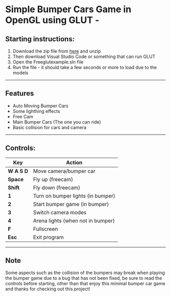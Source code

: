 # Simple Bumper Cars Game in OpenGL using GLUT - 

## Starting instructions:
1. Download the zip file from [here](https://drive.google.com/file/d/1raFOiHgEf1FbrqpdGgbqAGtzlo0EReEj/view?usp=drive_link) and unzip
2. Then download Visual Studio Code or something that can run GLUT
3. Open the Freeglutexample.sln file
4. Run the file - it should take a few seconds or more to load due to the models
---

## Features

- Auto Moving Bumper Cars
- Some lighthing effects
- Free Cam
- Main Bumper Cars (The one you can ride)
- Basic collision for cars and camera
---

## Controls:

| Key         | Action                                 |
|-------------|----------------------------------------|
| **W A S D** | Move camera/bumper car                 |
| **Space**   | Fly up (freecam)                       |
| **Shift**   | Fly down (freecam)                     |
| **1**       | Turn on bumper lights (in bumper)      |
| **2**       | Start bumper game (in bumper)          |
| **3**       | Switch camera modes                    |
| **4**       | Arena lights (when not in bumper)      |
| **F**       | Fullscreen                             |
| **Esc**     | Exit program                           |

---

## Note
Some aspects such as the collision of the bumpers may break when playing the bumper game due to a bug that has not been fixed, be sure to read the controls before starting, other than that enjoy this minimal bumper car game and thanks for checking out this project!



